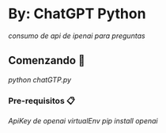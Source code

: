 # By: ChatGPT Python

_consumo de api de ipenai para preguntas_

## Comenzando 🚀

_python chatGTP.py_

### Pre-requisitos 📋

_ApiKey de openai_
_virtualEnv_
_pip install openai_

```